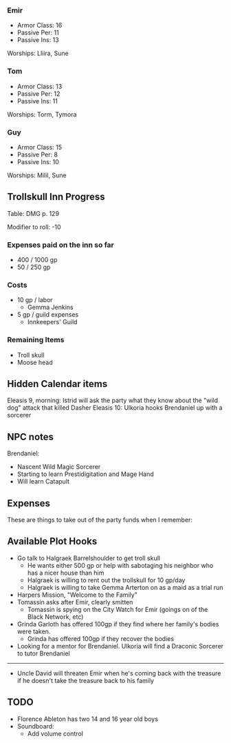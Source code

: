 <script type="module">
    import {init} from "/js/dragon_heist/gm_notes.js";
    init();
</script>

### Emir

* Armor Class: 16
* Passive Per: 11
* Passive Ins: 13

Worships: Lliira, Sune

### Tom

* Armor Class: 13
* Passive Per: 12
* Passive Ins: 11

Worships: Torm, Tymora

### Guy
* Armor Class: 15
* Passive Per: 8
* Passive Ins: 10

Worships: Milil, Sune

## Trollskull Inn Progress

Table: DMG p. 129

Modifier to roll: -10

### Expenses paid on the inn so far

* 400 / 1000 gp
* 50 / 250 gp

### Costs

* 10 gp / labor
  * Gemma Jenkins
* 5 gp / guild expenses
  * Innkeepers' Guild

### Remaining Items

* Troll skull
* Moose head

## Hidden Calendar items

Eleasis 9, morning: Istrid will ask the party what they know about the "wild dog" attack that killed Dasher
Eleasis 10: Ulkoria hooks Brendaniel up with a sorcerer

## NPC notes

Brendaniel:

 * Nascent Wild Magic Sorcerer
 * Starting to learn Prestidigitation and Mage Hand
 * Will learn Catapult

## Expenses

These are things to take out of the party funds when I remember:

## Available Plot Hooks

* Go talk to Halgraek Barrelshoulder to get troll skull
  * He wants either 500 gp or help with sabotaging his neighbor who has a nicer house than him
  * Halgraek is willing to rent out the trollskull for 10 gp/day
  * Halgraek is willing to take Gemma Arterton on as a maid as a trial run
* Harpers Mission, "Welcome to the Family"
* Tomassin asks after Emir, clearly smitten
  * Tomassin is spying on the City Watch for Emir (goings on of the Black Network, etc)
* Grinda Garloth has offered 100gp if they find where her family's bodies were taken.
  * Grinda has offered 100gp if they recover the bodies
* Looking for a mentor for Brendaniel. Ulkoria will find a Draconic Sorcerer to tutor Brendaniel

---

* Uncle David will threaten Emir when he's coming back with the treasure if he doesn't take the treasure back to his family

## TODO

* Florence Ableton has two 14 and 16 year old boys
* Soundboard:
  * Add volume control
